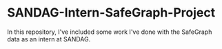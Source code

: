 # SANDAG-Intern-SafeGraph-Project
In this repository, I've included some work I've done with the SafeGraph data as an intern at SANDAG.
